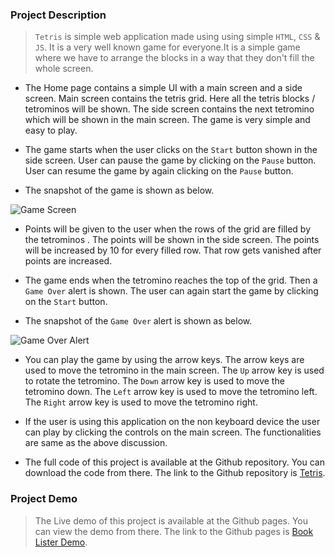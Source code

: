 ### Project Description

> `Tetris` is simple web application made using using simple `HTML`, `CSS` & `JS`. It is a very well known game for everyone.It is a simple game where we have to arrange the blocks in a way that they don't fill the whole screen. 

+ The Home page contains a simple UI with a main screen and a side screen. Main screen contains the tetris grid. Here all the tetris blocks / tetrominos will be shown. The side screen contains the next tetromino which will be shown in the main screen. The game is very simple and easy to play. 

+ The game starts when the user clicks on the `Start` button shown in the side screen. User can pause the game by clicking on the `Pause` button. User can resume the game by again clicking on the `Pause` button. 

+ The snapshot of the game is shown as below.

![Game Screen](https://user-images.githubusercontent.com/71878747/212020627-bfac3222-4d13-4a31-8733-c436d89f3dfb.png)

+ Points will be given to the user when the rows of the grid are filled by the tetrominos . The points will be shown in the side screen. The points will be increased by 10 for every filled row. That row gets vanished after points are increased.

+ The game ends when the tetromino reaches the top of the grid. Then a `Game Over` alert is shown. The user can again start the game by clicking on the `Start` button.

+ The snapshot of the `Game Over` alert is shown as below.

![Game Over Alert](https://user-images.githubusercontent.com/71878747/212020678-fb5ff216-2386-4c02-9d09-51d17d6ebef8.png)

+ You can play the game by using the arrow keys. The arrow keys are used to move the tetromino in the main screen. The `Up` arrow key is used to rotate the tetromino. The `Down` arrow key is used to move the tetromino down. The `Left` arrow key is used to move the tetromino left. The `Right` arrow key is used to move the tetromino right.

+ If the user is using this application on the non keyboard device the user can play by clicking the controls on the main screen. The functionalities are same as the above discussion.

+ The full code of this project is available at the Github repository. You can download the code from there. The link to the Github repository is [Tetris](https://github.com/mnk17arts/tetris).

### Project Demo

> The Live demo of this project is available at the Github pages. You can view the demo from there. The link to the Github pages is [Book Lister Demo](https://mnk17arts.github.io/tetris/).